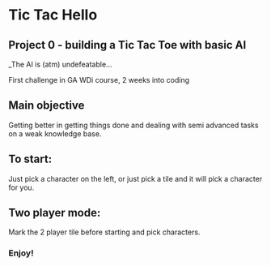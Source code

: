 # Tic Tac Hello

## Project 0 - building a Tic Tac Toe with basic AI

_The AI is (atm) undefeatable...

First challenge in GA WDi course, 2 weeks into coding

## Main objective

Getting better in getting things done and dealing with semi advanced tasks on a weak knowledge base.

## To start:

Just pick a character on the left, or just pick a tile and it will pick a character for you.

## Two player mode:

Mark the 2 player tile before starting and pick characters.

### Enjoy!
